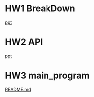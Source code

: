 # HW1 BreakDown
[ppt](https://github.com/CCH147/113embedded-image/tree/master/HW1)

# HW2 API
[ppt](https://github.com/CCH147/113embedded-image/tree/master/HW2)

# HW3 main_program
[README.md](https://github.com/CCH147/113embedded-image/tree/master/HW3)
